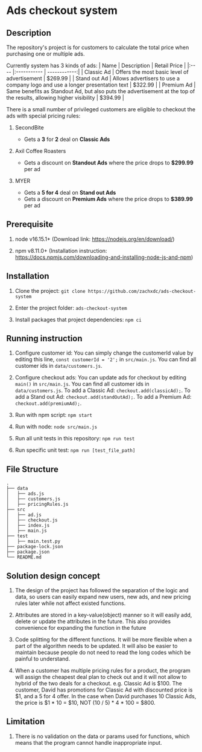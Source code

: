 # Ads checkout system

## Description

The repository's project is for customers to calculate the total price when purchasing one or multiple ads. 

Currently system has 3 kinds of ads:
| Name | Description | Retail Price |
|:---- |:----------- | ------------:|
| Classic Ad | Offers the most basic level of advertisement | $269.99 |
| Stand out Ad | Allows advertisers to use a company logo and use a longer presentation text | $322.99 |
| Premium Ad | Same benefits as Standout Ad, but also puts the advertisement at the top of the results, allowing higher visibility | $394.99 |

There is a small number of privileged customers are eligible to checkout the ads with special pricing rules:
1. SecondBite
    * Gets a **3** for **2** deal on **Classic Ads**

2. Axil Coffee Roasters
    * Gets a discount on **Standout Ads** where the price drops to **$299.99** per ad

3. MYER
    * Gets a **5 for 4** deal on **Stand out Ads**
    * Gets a discount on **Premium Ads** where the price drops to **$389.99** per ad 

## Prerequisite

1. node v16.15.1+ (Download link: https://nodejs.org/en/download/)

2. npm v8.11.0+ (Installation instruction: https://docs.npmjs.com/downloading-and-installing-node-js-and-npm)

## Installation

1. Clone the project: 
   `git clone https://github.com/zachxdc/ads-checkout-system`

2. Enter the project folder: 
   `ads-checkout-system`

3. Install packages that project dependencies: 
   `npm ci`

## Running instruction

1. Configure customer id:
    You can simply change the customerId value by editing this line, `const customerId = '2';` in `src/main.js`.
    You can find all customer ids in `data/customers.js`.

2. Configure checkout ads:
    You can update ads for checkout by editing `main()` in `src/main.js`.
    You can find all customer ids in `data/customers.js`.
    To add a Classic Ad: `checkout.add(classicAd);`.
    To add a Stand out Ad: `checkout.add(standOutAd);`.
    To add a Premium Ad: `checkout.add(premiumAd);`.

3. Run with npm script:
    `npm start`

4. Run with node:
    `node src/main.js`

5. Run all unit tests in this repository:
    `npm run test`

6. Run specific unit test:
    `npm run [test_file_path]`

## File Structure

    .
    ├── data
    │   ├── ads.js
    │   ├── customers.js
    │   ├── pricingRules.js
    ├── src
    │   ├── ad.js
    │   ├── checkout.js
    │   ├── index.js
    │   ├── main.js
    ├── test
    │   ├── main.test.py
    ├── package-lock.json
    ├── package.json
    └── README.md

## Solution design concept
1. The design of the project has followed the separation of the logic and data, so users can easily expand new users, new ads, and new pricing rules later while not affect existed functions.

2. Attributes are stored in a key-value(object) manner so it will easily add, delete or update the attributes in the future. This also provides convenience for expanding the function in the future

3. Code splitting for the different functions. It will be more flexible when a part of the algorithm needs to be updated. It will also be easier to maintain because people do not need to read the long codes which be painful to understand.

4. When a customer has multiple pricing rules for a product, the program will assign the cheapest deal plan to check out and it will not allow to hybrid of the two deals for a checkout.
e.g. Classic Ad is $100. The customer, David has promotions for Classic Ad with discounted price is $1, and a 5 for 4 offer. In the case when David purchases 10 Classic Ads, the price is $1 * 10 = $10, NOT (10 / 5) * 4 * 100 = $800.

## Limitation
1. There is no validation on the data or params used for functions, which means that the program cannot handle inappropriate input.

